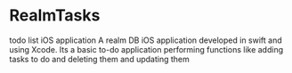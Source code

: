 # RealmTasks
todo list iOS application
A realm DB iOS application developed in swift and using Xcode. Its a basic to-do application performing functions like adding tasks to do and deleting them and updating them
